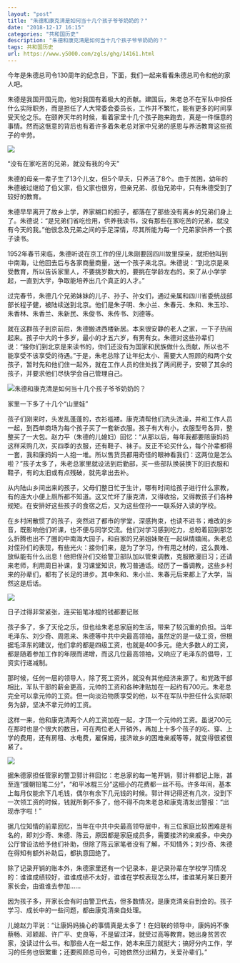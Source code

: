 ```yaml
---
layout: "post"
title: "朱德和康克清是如何当十几个孩子爷爷奶奶的？"
date: "2018-12-17 16:15"
categories: "共和国历史"
description: "朱德和康克清是如何当十几个孩子爷爷奶奶的？"
tags: 共和国历史
url: https://www.y5000.com/zgls/ghg/14161.html
---
```






今年是朱德总司令130周年的纪念日，下面，我们一起来看看朱德总司令和他的家人吧。

朱德是我国开国元勋，他对我国有着极大的贡献。建国后，朱老总不在军队中担任什么实际职务，而是担任了人大常委会委员长，工作并不繁忙，能有更多的时间享受天伦之乐。在颐养天年的时候，看着家里十几个孩子跑来跑去，真是一件惬意的事情。然而这惬意的背后也有着许多着朱老总对家中兄弟的感恩与养活教育这些孩子的辛劳。

![](https://img.y5000.com/uploads/allimg/170220/11503422O-0.jpg)

“没有在家吃苦的兄弟，就没有我的今天”

朱德的母亲一辈子生了13个儿女，但5个早夭，只养活了8个。由于贫困，幼年的朱德被过继给了伯父家，伯父家也很穷，但亲兄弟、叔伯兄弟中，只有朱德受到了较好的教育。

朱德早早离开了故乡上学，养家糊口的担子，都落在了那些没有离乡的兄弟们身上了。朱德说：“是兄弟们省吃俭用，供养我读书，没有那些在家吃苦的兄弟，就没有今天的我。”他很念及兄弟之间的手足深情，尽其所能为每一个兄弟家供养一个孩子读书。

1952年春节来临，朱德听说在京工作的侄儿朱刚要回四川故里探亲，就把他叫到中南海，让他回去后与各家商量商量，送一个孩子来北京。朱德说：“到北京是来受教育，所以告诉家里人，不要挑岁数大的，要挑在学龄左右的。来了从小学学起，一直到大学，争取能培养出几个真正的人才。”

过完春节，朱德几个兄弟妹妹的儿子、孙子、孙女们，通过亲属和四川省委统战部部长程子健，被陆续送到北京。他们是朱子明、朱小兰、朱春元、朱和、朱玉珍、朱香林、朱香兰、朱新民、朱俊书、朱传书、刘德等。

就在这群孩子到京前后，朱德搬进西楼新居。本来很安静的老人之家，一下子热闹起来。孩子中大的十多岁，最小的才五六岁，有男有女。朱德对这些孙辈们说：“接你们到北京是来读书的，你们还没有为国家和民族做什么贡献，所以也不能享受不该享受的待遇。”于是，朱老总除了让年纪太小、需要大人照顾的和两个女孩子，暂时先和他们住一起外，就在工作人员的住处找了两间房子，安顿了其余的孩子，并要求他们尽快学会自己管理自己。

![朱德和康克清是如何当十几个孩子爷爷奶奶的？](/uploads/allimg/170220/6-1F22011460N30.JPG)

家里一下多了十几个“山里娃”

孩子们刚来时，头发乱蓬蓬的，衣衫褴褛。康克清帮他们洗头洗澡，并和工作人员一起，到西单商场为每个孩子买了一套新衣服。孩子有大有小，衣服型号各异，整整买了一大包。赵力平（朱德的儿媳妇）回忆：“从那以后，每年我都要陪康妈妈这样采购几次，买四季的衣服，还有鞋子、袜子。反正不论买什么，每个孙辈都得一套，我和康妈妈一人抱一堆。所以售货员都用奇怪的眼神看我们：这两位是怎么啦？”孩子太多了，朱老总家里就设法到后勤部，买一些部队换装换下的旧衣服和鞋子，有的太旧或有点残破，就先拿出去补。

从内陆山乡间出来的孩子，父母们整日忙于生计，哪有时间给孩子进行什么家教，有的连大小便上厕所都不知道。这又忙坏了康克清，又得收拾，又得教孩子们各种规矩。在安排好这些孩子的食宿之后，又为这些侄孙一一联系好入读的学校。

在乡村闲散惯了的孩子，突然进了都市的学堂，深感拘束，也读不进书；难改的乡音，既影响他们听课，也不便与同学交流。他们对学习感到吃力，总盼着回到那怎么折腾也出不了圈的中南海大园子，和自家的兄弟姐妹聚在一起纵情嬉闹。朱老总对侄孙们的表现，有些光火：接你们来，是为了学习，作有用之材的，这么畏难、放纵能有什么出息！他把侄孙们交给警卫部队加以管束调教，克服散漫旧习；还请来老师，利用周日补课，复习课堂知识，教习普通话。经历了一番调教，这些乡村来的孙辈们，都有了长足的进步。其中朱和、朱小兰、朱春元后来都上了大学，当然这是后话。

![](https://img.y5000.com/uploads/allimg/170220/115034J58-1.jpg)

日子过得非常紧张，连买铅笔冰棍的钱都要记账

孩子多了，多了天伦之乐，但也给朱老总家庭的生活，带来了较沉重的负担。当年毛泽东、刘少奇、周恩来、朱德等中共中央最高领袖，虽然定的是一级工资，但根据毛泽东的建议，他们拿的都是四级工资，也就是400多元。绝大多数人的工资，都是随着参加工作的年限而递增，而这几位最高领袖，又响应了毛泽东的倡导，工资实行递减制。

那时候，任何一层的领导人，除了死工资外，就没有其他经济来源了。和党政干部相比，军队干部的薪金更高，元帅的工资和各种津贴加在一起约有700元。朱老总完全可以拿元帅的工资。但一向淡泊物质享受的他，以不在军队中担任什么实际职务为辞，坚决不拿元帅的工资。

这样一来，他和康克清两个人的工资加在一起，才顶一个元帅的工资。虽说700元在那时也是个很大的数目，可在两位老人开销外，再加上十多个孩子的吃、穿、上学的费用，还有房租、水电费，雇保姆，接济故乡的困难亲戚等等，就变得很紧很紧了。

![](https://img.y5000.com/uploads/allimg/170220/1150341F5-2.jpg)

据朱德家担任管家的警卫郭计祥回忆：老总家的每一笔开销，郭计祥都记上账，甚至连“援朝铅笔二分”，“和平冰棍三分”这细小的花费都一丝不苟。许多年间，基本上每月仅能余下几毛钱，偶尔有余下几元钱的时候。郭计祥记得还有几次，没到下一次领工资的时候，钱就所剩不多了，他不得不向朱老总和康克清发出警报：“出现赤字啦！”

据几位知情的前辈回忆，当年在中共中央最高领导层中，有三位家庭比较困难是有名的，即刘少奇、朱德、陈云，原因都是家庭成员多，需要接济的亲戚多。中央办公厅曾设法给予他们补助，但除了陈云家笔者没有了解，不知情外；刘少奇、朱德在得知有额外补助后，都执意回绝了。

除了记录开销的账本外，朱德家里还有一个记录本，是记录孙辈在学校学习情况的：谁谁成绩较好，谁谁成绩不太好，谁谁在学校表现怎么样，谁谁某月某日要开家长会，由谁谁去参加……

因为孩子多，开家长会有时由警卫代去，但多数情况，是康克清亲自到会的。孩子学习、成长中的一些问题，都由康克清亲自处理。

儿媳赵力平说：“让康妈妈操心的事情真是太多了！在妇联的领导中，康妈妈不像蔡畅、邓颖超、许广平、史良等，不是留过洋，就受过高等教育。她出身贫苦农家，没读过什么书。和那些人在一起工作，她本来压力就挺大；搞好分内工作，学习的任务也很繁重；还要照顾总司令，可她依然分出精力，关爱孙辈们。”
